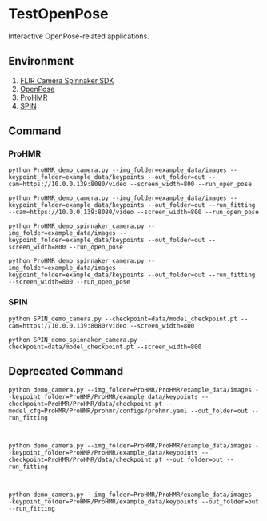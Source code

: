 # TestOpenPose
Interactive OpenPose-related applications.

## Environment

1. [FLIR Camera Spinnaker SDK](https://www.flir.com/products/spinnaker-sdk/?vertical=machine+vision&segment=iis)
2. [OpenPose](https://github.com/CMU-Perceptual-Computing-Lab/openpose)
3. [ProHMR](https://github.com/nkolot/ProHMR)
4. [SPIN](https://github.com/nkolot/SPIN)



## Command

### ProHMR

```shell
python ProHMR_demo_camera.py --img_folder=example_data/images --keypoint_folder=example_data/keypoints --out_folder=out --cam=https://10.0.0.139:8080/video --screen_width=800 --run_open_pose

python ProHMR_demo_camera.py --img_folder=example_data/images --keypoint_folder=example_data/keypoints --out_folder=out --run_fitting --cam=https://10.0.0.139:8080/video --screen_width=800 --run_open_pose
```

```shell
python ProHMR_demo_spinnaker_camera.py --img_folder=example_data/images --keypoint_folder=example_data/keypoints --out_folder=out --screen_width=800 --run_open_pose

python ProHMR_demo_spinnaker_camera.py --img_folder=example_data/images --keypoint_folder=example_data/keypoints --out_folder=out --run_fitting --screen_width=800 --run_open_pose
```



### SPIN

```shell
python SPIN_demo_camera.py --checkpoint=data/model_checkpoint.pt --cam=https://10.0.0.139:8080/video --screen_width=800
```

```shell
python SPIN_demo_spinnaker_camera.py --checkpoint=data/model_checkpoint.pt --screen_width=800
```



## Deprecated Command

```shell
python demo_camera.py --img_folder=ProHMR/ProHMR/example_data/images --keypoint_folder=ProHMR/ProHMR/example_data/keypoints --checkpoint=ProHMR/ProHMR/data/checkpoint.pt --model_cfg=ProHMR/ProHMR/prohmr/configs/prohmr.yaml --out_folder=out --run_fitting



python demo_camera.py --img_folder=ProHMR/ProHMR/example_data/images --keypoint_folder=ProHMR/ProHMR/example_data/keypoints --checkpoint=ProHMR/ProHMR/data/checkpoint.pt --out_folder=out --run_fitting



python demo_camera.py --img_folder=ProHMR/ProHMR/example_data/images --keypoint_folder=ProHMR/ProHMR/example_data/keypoints --out_folder=out --run_fitting
```

